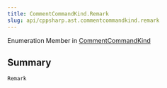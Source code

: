 ```yaml
---
title: CommentCommandKind.Remark
slug: api/cppsharp.ast.commentcommandkind.remark
---
```

Enumeration Member in [CommentCommandKind](/api/cppsharp/ast/commentcommandkind)

## Summary



```csharp
Remark
```

